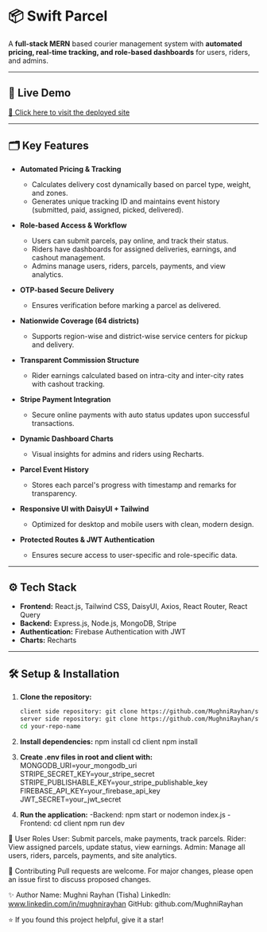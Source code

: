 # 📦 Swift Parcel

A **full-stack MERN** based courier management system with **automated pricing, real-time tracking, and role-based dashboards** for users, riders, and admins.

---

## 🚀 Live Demo

[🔗 Click here to visit the deployed site](https://voluble-concha-7b7a93.netlify.app/)

---

## 🗂️ Key Features

- **Automated Pricing & Tracking**

  - Calculates delivery cost dynamically based on parcel type, weight, and zones.
  - Generates unique tracking ID and maintains event history (submitted, paid, assigned, picked, delivered).

- **Role-based Access & Workflow**

  - Users can submit parcels, pay online, and track their status.
  - Riders have dashboards for assigned deliveries, earnings, and cashout management.
  - Admins manage users, riders, parcels, payments, and view analytics.

- **OTP-based Secure Delivery**

  - Ensures verification before marking a parcel as delivered.

- **Nationwide Coverage (64 districts)**

  - Supports region-wise and district-wise service centers for pickup and delivery.

- **Transparent Commission Structure**

  - Rider earnings calculated based on intra-city and inter-city rates with cashout tracking.

- **Stripe Payment Integration**

  - Secure online payments with auto status updates upon successful transactions.

- **Dynamic Dashboard Charts**

  - Visual insights for admins and riders using Recharts.

- **Parcel Event History**

  - Stores each parcel's progress with timestamp and remarks for transparency.

- **Responsive UI with DaisyUI + Tailwind**

  - Optimized for desktop and mobile users with clean, modern design.

- **Protected Routes & JWT Authentication**
  - Ensures secure access to user-specific and role-specific data.

---

## ⚙️ Tech Stack

- **Frontend:** React.js, Tailwind CSS, DaisyUI, Axios, React Router, React Query
- **Backend:** Express.js, Node.js, MongoDB, Stripe
- **Authentication:** Firebase Authentication with JWT
- **Charts:** Recharts

---

## 🛠️ Setup & Installation

1. **Clone the repository:**

   ```bash
   client side repository: git clone https://github.com/MughniRayhan/swift-parcel-client
   server side repository: git clone https://github.com/MughniRayhan/swift-parcel-server
   cd your-repo-name
   ```

2. **Install dependencies:**
   npm install
   cd client
   npm install

3. **Create .env files in root and client with:**
   MONGODB_URI=your_mongodb_uri
   STRIPE_SECRET_KEY=your_stripe_secret
   STRIPE_PUBLISHABLE_KEY=your_stripe_publishable_key
   FIREBASE_API_KEY=your_firebase_api_key
   JWT_SECRET=your_jwt_secret

4. **Run the application:**
   -Backend:
   npm start or nodemon index.js
   -Frontend:
   cd client
   npm run dev

👤 User Roles
User: Submit parcels, make payments, track parcels.
Rider: View assigned parcels, update status, view earnings.
Admin: Manage all users, riders, parcels, payments, and site analytics.

🤝 Contributing
Pull requests are welcome. For major changes, please open an issue first to discuss proposed changes.

✨ Author
Name: Mughni Rayhan (Tisha)
LinkedIn: www.linkedin.com/in/mughnirayhan
GitHub: github.com/MughniRayhan

⭐ If you found this project helpful, give it a star!
